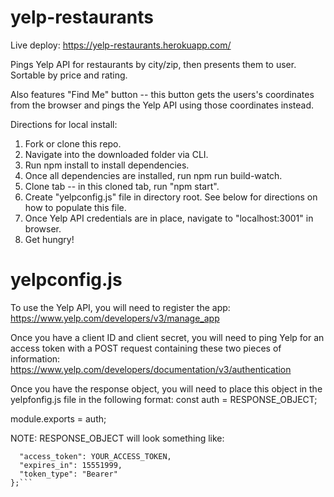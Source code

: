# yelp-restaurants

Live deploy:
https://yelp-restaurants.herokuapp.com/

Pings Yelp API for restaurants by city/zip, then presents them to user. Sortable by price and rating. 

Also features "Find Me" button -- this button gets the users's coordinates from the browser and pings the Yelp API using those coordinates instead.

Directions for local install:

1. Fork or clone this repo.
2. Navigate into the downloaded folder via CLI.
3. Run npm install to install dependencies.
4. Once all dependencies are installed, run npm run build-watch.
5. Clone tab -- in this cloned tab, run "npm start".
6. Create "yelpconfig.js" file in directory root. See below for directions on how to populate this file.
6. Once Yelp API credentials are in place, navigate to "localhost:3001" in browser.
7. Get hungry!

# yelpconfig.js

To use the Yelp API, you will need to register the app:
https://www.yelp.com/developers/v3/manage_app

Once you have a client ID and client secret, you will need to ping Yelp for an access token with a POST request containing these two pieces of information:
https://www.yelp.com/developers/documentation/v3/authentication

Once you have the response object, you will need to place this object in the yelpfonfig.js file in the following format:
const auth = RESPONSE_OBJECT;

module.exports = auth;

NOTE: RESPONSE_OBJECT will look something like:
```const auth = {
  "access_token": YOUR_ACCESS_TOKEN,
  "expires_in": 15551999,
  "token_type": "Bearer"
};```

